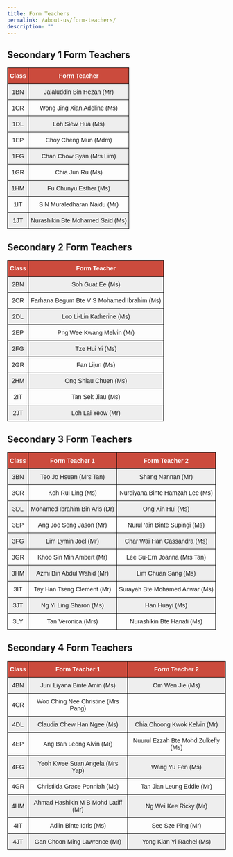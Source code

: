 ```yaml
---
title: Form Teachers
permalink: /about-us/form-teachers/
description: ""
---
```

Secondary 1 Form Teachers
-------------------------

<style type="text/css">
.tg  {border-collapse:collapse;border-spacing:0;}
.tg td{border-color:black;border-style:solid;border-width:1px;font-family:Arial, sans-serif;font-size:14px;
  overflow:hidden;padding:10px 5px;word-break:normal;}
.tg th{border-color:black;border-style:solid;border-width:1px;font-family:Arial, sans-serif;font-size:14px;
  font-weight:normal;overflow:hidden;padding:10px 5px;word-break:normal;}
.tg .tg-un5n{background-color:#CB4B3D;color:#FFF;font-weight:bold;text-align:center;vertical-align:top}
.tg .tg-mgsp{background-color:#EEE;text-align:center;vertical-align:middle}
.tg .tg-nrix{text-align:center;vertical-align:middle}
</style>
<table class="tg">
<thead>
  <tr>
    <th class="tg-un5n"><span style="font-weight:bolder">Class</span></th>
    <th class="tg-un5n"><span style="font-weight:bolder">Form Teacher</span></th>
  </tr>
</thead>
<tbody>
  <tr>
    <td class="tg-mgsp">1BN</td>
    <td class="tg-mgsp">Jalaluddin Bin Hezan (Mr)</td>
  </tr>
  <tr>
    <td class="tg-nrix">1CR</td>
    <td class="tg-nrix">Wong Jing Xian Adeline (Ms)</td>
  </tr>
  <tr>
    <td class="tg-mgsp">1DL</td>
    <td class="tg-mgsp">Loh Siew Hua (Ms)</td>
  </tr>
  <tr>
    <td class="tg-nrix">1EP</td>
    <td class="tg-nrix">Choy Cheng Mun (Mdm)</td>
  </tr>
  <tr>
    <td class="tg-mgsp">1FG</td>
    <td class="tg-mgsp">Chan Chow Syan (Mrs Lim)</td>
  </tr>
  <tr>
    <td class="tg-nrix">1GR</td>
    <td class="tg-nrix">Chia Jun Ru (Ms)</td>
  </tr>
  <tr>
    <td class="tg-mgsp">1HM</td>
    <td class="tg-mgsp">Fu Chunyu Esther (Ms)</td>
  </tr>
  <tr>
    <td class="tg-nrix">1IT</td>
    <td class="tg-nrix">S N Muraledharan Naidu (Mr)</td>
  </tr>
  <tr>
    <td class="tg-mgsp">1JT</td>
    <td class="tg-mgsp">Nurashikin Bte Mohamed Said (Ms)</td>
  </tr>
</tbody>
</table>

Secondary 2 Form Teachers
-------------------------

<style type="text/css">
.tg  {border-collapse:collapse;border-spacing:0;}
.tg td{border-color:black;border-style:solid;border-width:1px;font-family:Arial, sans-serif;font-size:14px;
  overflow:hidden;padding:10px 5px;word-break:normal;}
.tg th{border-color:black;border-style:solid;border-width:1px;font-family:Arial, sans-serif;font-size:14px;
  font-weight:normal;overflow:hidden;padding:10px 5px;word-break:normal;}
.tg .tg-un5n{background-color:#CB4B3D;color:#FFF;font-weight:bold;text-align:center;vertical-align:top}
.tg .tg-mgsp{background-color:#EEE;text-align:center;vertical-align:middle}
.tg .tg-nrix{text-align:center;vertical-align:middle}
</style>
<table class="tg">
<thead>
  <tr>
    <th class="tg-un5n"><span style="font-weight:bolder">Class</span></th>
    <th class="tg-un5n"><span style="font-weight:bolder">Form Teacher</span></th>
  </tr>
</thead>
<tbody>
  <tr>
    <td class="tg-mgsp">2BN</td>
    <td class="tg-mgsp">Soh Guat Ee (Ms)</td>
  </tr>
  <tr>
    <td class="tg-nrix">2CR</td>
    <td class="tg-nrix">Farhana Begum Bte V S Mohamed Ibrahim (Ms)</td>
  </tr>
  <tr>
    <td class="tg-mgsp">2DL</td>
    <td class="tg-mgsp">Loo Li-Lin Katherine (Ms)</td>
  </tr>
  <tr>
    <td class="tg-nrix">2EP</td>
    <td class="tg-nrix">Png Wee Kwang Melvin (Mr)</td>
  </tr>
  <tr>
    <td class="tg-mgsp">2FG</td>
    <td class="tg-mgsp">Tze Hui Yi (Ms)</td>
  </tr>
  <tr>
    <td class="tg-nrix">2GR</td>
    <td class="tg-nrix">Fan Lijun (Ms)</td>
  </tr>
  <tr>
    <td class="tg-mgsp">2HM</td>
    <td class="tg-mgsp">Ong Shiau Chuen (Ms)</td>
  </tr>
  <tr>
    <td class="tg-nrix">2IT</td>
    <td class="tg-nrix">Tan Sek Jiau (Ms)</td>
  </tr>
  <tr>
    <td class="tg-mgsp">2JT</td>
    <td class="tg-mgsp">Loh Lai Yeow (Mr)</td>
  </tr>
</tbody>
</table>

Secondary 3 Form Teachers
-------------------------


<style type="text/css">
.tg  {border-collapse:collapse;border-spacing:0;}
.tg td{border-color:black;border-style:solid;border-width:1px;font-family:Arial, sans-serif;font-size:14px;
  overflow:hidden;padding:10px 5px;word-break:normal;}
.tg th{border-color:black;border-style:solid;border-width:1px;font-family:Arial, sans-serif;font-size:14px;
  font-weight:normal;overflow:hidden;padding:10px 5px;word-break:normal;}
.tg .tg-un5n{background-color:#CB4B3D;color:#FFF;font-weight:bold;text-align:center;vertical-align:top}
.tg .tg-mgsp{background-color:#EEE;text-align:center;vertical-align:middle}
.tg .tg-nrix{text-align:center;vertical-align:middle}
</style>
<table class="tg">
<thead>
  <tr>
    <th class="tg-un5n"><span style="font-weight:bolder">Class</span></th>
    <th class="tg-un5n"><span style="font-weight:bolder">Form Teacher 1</span></th>
    <th class="tg-un5n"><span style="font-weight:bolder">Form Teacher 2</span></th>
  </tr>
</thead>
<tbody>
  <tr>
    <td class="tg-mgsp">3BN</td>
    <td class="tg-mgsp">Teo Jo Hsuan (Mrs Tan)</td>
    <td class="tg-mgsp">Shang Nannan (Mr)</td>
  </tr>
  <tr>
    <td class="tg-nrix">3CR</td>
    <td class="tg-nrix">Koh Rui Ling (Ms)</td>
    <td class="tg-nrix">Nurdiyana Binte Hamzah Lee (Ms)</td>
  </tr>
  <tr>
    <td class="tg-mgsp">3DL</td>
    <td class="tg-mgsp">Mohamed Ibrahim Bin Aris (Dr)</td>
    <td class="tg-mgsp">Ong Xin Hui (Ms)</td>
  </tr>
  <tr>
    <td class="tg-nrix">3EP</td>
    <td class="tg-nrix">Ang Joo Seng Jason (Mr)</td>
    <td class="tg-nrix">Nurul ‘ain Binte Supingi (Ms)</td>
  </tr>
  <tr>
    <td class="tg-mgsp">3FG</td>
    <td class="tg-mgsp">Lim Lymin Joel (Mr)</td>
    <td class="tg-mgsp">Char Wai Han Cassandra (Ms)</td>
  </tr>
  <tr>
    <td class="tg-nrix">3GR</td>
    <td class="tg-nrix">Khoo Sin Min Ambert (Mr)</td>
    <td class="tg-nrix">Lee Su-Ern Joanna (Mrs Tan)</td>
  </tr>
  <tr>
    <td class="tg-mgsp">3HM</td>
    <td class="tg-mgsp">Azmi Bin Abdul Wahid (Mr)</td>
    <td class="tg-mgsp">Lim Chuan Sang (Ms)</td>
  </tr>
  <tr>
    <td class="tg-nrix">3IT</td>
    <td class="tg-nrix">Tay Han Tseng Clement (Mr)</td>
    <td class="tg-nrix">Surayah Bte Mohamed Anwar (Ms)</td>
  </tr>
  <tr>
    <td class="tg-mgsp">3JT</td>
    <td class="tg-mgsp">Ng Yi Ling Sharon (Ms)</td>
    <td class="tg-mgsp">Han Huayi (Ms)</td>
  </tr>
  <tr>
    <td class="tg-nrix">3LY</td>
    <td class="tg-nrix">Tan Veronica (Mrs)</td>
    <td class="tg-nrix">Nurashikin Bte Hanafi (Ms)</td>
  </tr>
</tbody>
</table>

Secondary 4 Form Teachers
-------------------------

<style type="text/css">
.tg  {border-collapse:collapse;border-spacing:0;}
.tg td{border-color:black;border-style:solid;border-width:1px;font-family:Arial, sans-serif;font-size:14px;
  overflow:hidden;padding:10px 5px;word-break:normal;}
.tg th{border-color:black;border-style:solid;border-width:1px;font-family:Arial, sans-serif;font-size:14px;
  font-weight:normal;overflow:hidden;padding:10px 5px;word-break:normal;}
.tg .tg-un5n{background-color:#CB4B3D;color:#FFF;font-weight:bold;text-align:center;vertical-align:top}
.tg .tg-mgsp{background-color:#EEE;text-align:center;vertical-align:middle}
.tg .tg-nrix{text-align:center;vertical-align:middle}
</style>
<table class="tg">
<thead>
  <tr>
    <th class="tg-un5n"><span style="font-weight:bolder">Class</span></th>
    <th class="tg-un5n"><span style="font-weight:bolder">Form Teacher 1</span></th>
    <th class="tg-un5n"><span style="font-weight:bolder">Form Teacher 2</span></th>
  </tr>
</thead>
<tbody>
  <tr>
    <td class="tg-mgsp">4BN</td>
    <td class="tg-mgsp">Juni Liyana Binte Amin (Ms)</td>
    <td class="tg-mgsp">Om Wen Jie (Ms)</td>
  </tr>
  <tr>
    <td class="tg-nrix">4CR</td>
    <td class="tg-nrix">Woo Ching Nee Christine (Mrs Pang)</td>
    <td class="tg-nrix"></td>
  </tr>
  <tr>
    <td class="tg-mgsp">4DL</td>
    <td class="tg-mgsp">Claudia Chew Han Ngee (Ms)</td>
    <td class="tg-mgsp">Chia Choong Kwok Kelvin (Mr)</td>
  </tr>
  <tr>
    <td class="tg-nrix">4EP</td>
    <td class="tg-nrix">Ang Ban Leong Alvin (Mr)</td>
    <td class="tg-nrix">Nuurul Ezzah Bte Mohd Zulkefly (Ms)</td>
  </tr>
  <tr>
    <td class="tg-mgsp">4FG</td>
    <td class="tg-mgsp">Yeoh Kwee Suan Angela (Mrs Yap)</td>
    <td class="tg-mgsp">Wang Yu Fen (Ms)</td>
  </tr>
  <tr>
    <td class="tg-nrix">4GR</td>
    <td class="tg-nrix">Christilda Grace Ponniah (Ms)</td>
    <td class="tg-nrix">Tan Jian Leung Eddie (Mr)</td>
  </tr>
  <tr>
    <td class="tg-mgsp">4HM</td>
    <td class="tg-mgsp">Ahmad Hashikin M B Mohd Latiff (Mr)</td>
    <td class="tg-mgsp">Ng Wei Kee Ricky (Mr)</td>
  </tr>
  <tr>
    <td class="tg-nrix">4IT</td>
    <td class="tg-nrix">Adlin Binte Idris (Ms)</td>
    <td class="tg-nrix">See Sze Ping (Mr)</td>
  </tr>
  <tr>
    <td class="tg-mgsp">4JT</td>
    <td class="tg-mgsp">Gan Choon Ming Lawrence (Mr)</td>
    <td class="tg-mgsp">Yong Kian Yi Rachel (Ms)</td>
  </tr>
</tbody>
</table>